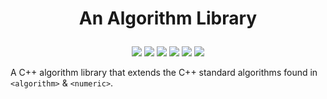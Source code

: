 # <p align="center">An Algorithm Library</p>

<p align="center">
    <a href="https://github.com/code_report/an-algorithm-library/issues" alt="contributions welcome">
        <img src="https://img.shields.io/badge/contributions-welcome-brightgreen.svg?style=flat" /></a>
    <a href="https://www.boost.org/LICENSE_1_0.txt" alt="Boost License">
        <img src="https://img.shields.io/badge/License-Boost-blue.svg" /></a>    
    <a href="https://en.cppreference.com/w/cpp/17">
        <img src="https://img.shields.io/badge/C++%20-17-ff69b4.svg"/></a>
    <a href="https://github.com/codereport?tab=followers" alt="GitHub followers">
        <img src="https://img.shields.io/github/followers/codereport.svg?style=social&label=Follow" /></a>
    <a href="https://GitHub.com/codereport/an-algorithm-library/stargazers/" alt="GitHub stars">
        <img src="https://img.shields.io/github/stars/codereport/an-algorithm-library.svg?style=social&label=Star" /></a>
    <a href="https://twitter.com/code_report" alt="Twitter">
        <img src="https://img.shields.io/twitter/follow/code_report.svg?style=social&label=@code_report" /></a>
</p>

A C++ algorithm library that extends the C++ standard algorithms found in `<algorithm>` & `<numeric>`.
